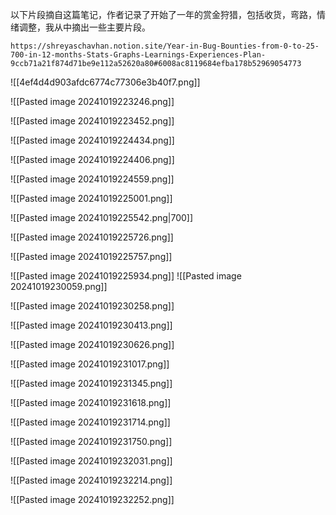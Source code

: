 
以下片段摘自这篇笔记，作者记录了开始了一年的赏金狩猎，包括收货，弯路，情绪调整，我从中摘出一些主要片段。
```
https://shreyaschavhan.notion.site/Year-in-Bug-Bounties-from-0-to-25-700-in-12-months-Stats-Graphs-Learnings-Experiences-Plan-9ccb71a21f874d71be9e112a52620a80#6008ac8119684efba178b52969054773
```

![[4ef4d4d903afdc6774c77306e3b40f7.png]]

![[Pasted image 20241019223246.png]]

![[Pasted image 20241019223452.png]]

![[Pasted image 20241019224434.png]]



![[Pasted image 20241019224406.png]]


![[Pasted image 20241019224559.png]]

![[Pasted image 20241019225001.png]]



![[Pasted image 20241019225542.png|700]]

![[Pasted image 20241019225726.png]]

![[Pasted image 20241019225757.png]]

![[Pasted image 20241019225934.png]]
![[Pasted image 20241019230059.png]]

![[Pasted image 20241019230258.png]]

![[Pasted image 20241019230413.png]]

![[Pasted image 20241019230626.png]]

![[Pasted image 20241019231017.png]]

![[Pasted image 20241019231345.png]]

![[Pasted image 20241019231618.png]]

![[Pasted image 20241019231714.png]]

![[Pasted image 20241019231750.png]]

![[Pasted image 20241019232031.png]]

![[Pasted image 20241019232214.png]]

![[Pasted image 20241019232252.png]]

